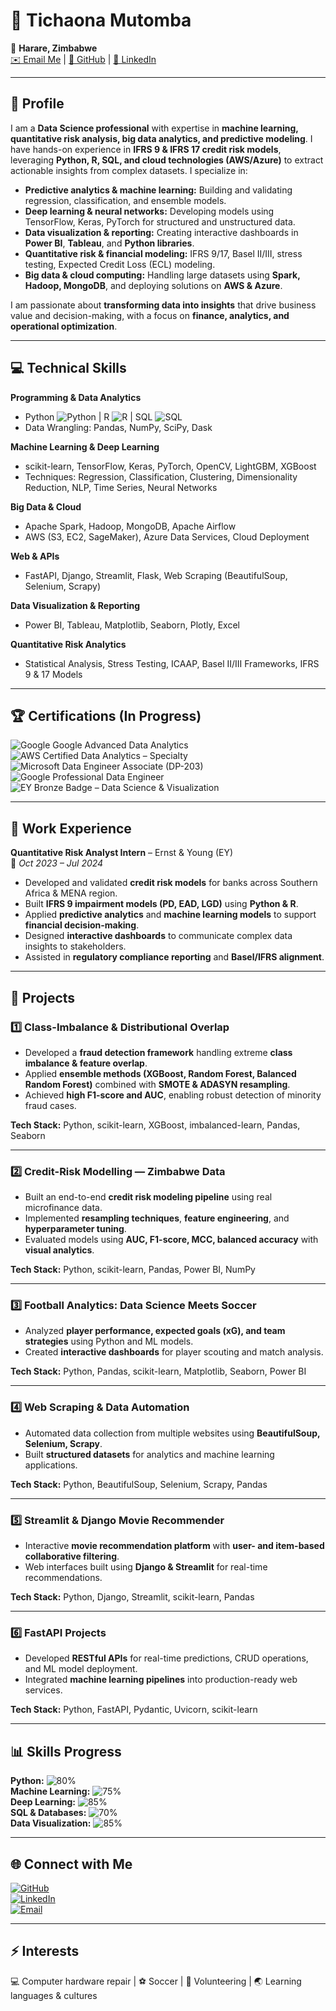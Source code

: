 # 👋 Tichaona Mutomba

📍 **Harare, Zimbabwe**  
[✉️ Email Me](mailto:mutombatichaona@gmail.com) | [🐙 GitHub](https://github.com/TichaonaMutomba) | [💼 LinkedIn](https://linkedin.com/in/tichaonamutomba)

---

## 🌟 Profile

I am a **Data Science professional** with expertise in **machine learning, quantitative risk analysis, big data analytics, and predictive modeling**. I have hands-on experience in **IFRS 9 & IFRS 17 credit risk models**, leveraging **Python, R, SQL, and cloud technologies (AWS/Azure)** to extract actionable insights from complex datasets. I specialize in:  

- **Predictive analytics & machine learning:** Building and validating regression, classification, and ensemble models.  
- **Deep learning & neural networks:** Developing models using TensorFlow, Keras, PyTorch for structured and unstructured data.  
- **Data visualization & reporting:** Creating interactive dashboards in **Power BI**, **Tableau**, and **Python libraries**.  
- **Quantitative risk & financial modeling:** IFRS 9/17, Basel II/III, stress testing, Expected Credit Loss (ECL) modeling.  
- **Big data & cloud computing:** Handling large datasets using **Spark, Hadoop, MongoDB**, and deploying solutions on **AWS & Azure**.  

I am passionate about **transforming data into insights** that drive business value and decision-making, with a focus on **finance, analytics, and operational optimization**.

---

## 💻 Technical Skills

**Programming & Data Analytics**  
- Python ![Python](https://img.shields.io/badge/-Python-3776AB?style=flat-square&logo=python&logoColor=white) | R ![R](https://img.shields.io/badge/-R-276DC3?style=flat-square&logo=r&logoColor=white) | SQL ![SQL](https://img.shields.io/badge/-SQL-00758F?style=flat-square&logo=postgresql&logoColor=white)  
- Data Wrangling: Pandas, NumPy, SciPy, Dask  

**Machine Learning & Deep Learning**  
- scikit-learn, TensorFlow, Keras, PyTorch, OpenCV, LightGBM, XGBoost  
- Techniques: Regression, Classification, Clustering, Dimensionality Reduction, NLP, Time Series, Neural Networks  

**Big Data & Cloud**  
- Apache Spark, Hadoop, MongoDB, Apache Airflow  
- AWS (S3, EC2, SageMaker), Azure Data Services, Cloud Deployment  

**Web & APIs**  
- FastAPI, Django, Streamlit, Flask, Web Scraping (BeautifulSoup, Selenium, Scrapy)  

**Data Visualization & Reporting**  
- Power BI, Tableau, Matplotlib, Seaborn, Plotly, Excel  

**Quantitative Risk Analytics**  
- Statistical Analysis, Stress Testing, ICAAP, Basel II/III Frameworks, IFRS 9 & 17 Models  

---

## 🏆 Certifications (In Progress)

![Google](https://img.shields.io/badge/-Google-blue?style=flat-square) Google Advanced Data Analytics  
![AWS](https://img.shields.io/badge/-AWS-orange?style=flat-square) Certified Data Analytics – Specialty  
![Microsoft](https://img.shields.io/badge/-Azure-blue?style=flat-square) Data Engineer Associate (DP-203)  
![Google](https://img.shields.io/badge/-Google-red?style=flat-square) Professional Data Engineer  
![EY](https://img.shields.io/badge/-EY-yellow?style=flat-square) Bronze Badge – Data Science & Visualization  

---

## 💼 Work Experience

**Quantitative Risk Analyst Intern** – Ernst & Young (EY)  
📅 *Oct 2023 – Jul 2024*  

- Developed and validated **credit risk models** for banks across Southern Africa & MENA region.  
- Built **IFRS 9 impairment models (PD, EAD, LGD)** using **Python & R**.  
- Applied **predictive analytics** and **machine learning models** to support **financial decision-making**.  
- Designed **interactive dashboards** to communicate complex data insights to stakeholders.  
- Assisted in **regulatory compliance reporting** and **Basel/IFRS alignment**.  

---

## 🚀 Projects

### 1️⃣ Class-Imbalance & Distributional Overlap
- Developed a **fraud detection framework** handling extreme **class imbalance & feature overlap**.  
- Applied **ensemble methods (XGBoost, Random Forest, Balanced Random Forest)** combined with **SMOTE & ADASYN resampling**.  
- Achieved **high F1-score and AUC**, enabling robust detection of minority fraud cases.  

**Tech Stack:** Python, scikit-learn, XGBoost, imbalanced-learn, Pandas, Seaborn  

---

### 2️⃣ Credit-Risk Modelling — Zimbabwe Data
- Built an end-to-end **credit risk modeling pipeline** using real microfinance data.  
- Implemented **resampling techniques**, **feature engineering**, and **hyperparameter tuning**.  
- Evaluated models using **AUC, F1-score, MCC, balanced accuracy** with **visual analytics**.  

**Tech Stack:** Python, scikit-learn, Pandas, Power BI, NumPy  

---

### 3️⃣ Football Analytics: Data Science Meets Soccer
- Analyzed **player performance, expected goals (xG), and team strategies** using Python and ML models.  
- Created **interactive dashboards** for player scouting and match analysis.  

**Tech Stack:** Python, Pandas, scikit-learn, Matplotlib, Seaborn, Power BI  

---

### 4️⃣ Web Scraping & Data Automation
- Automated data collection from multiple websites using **BeautifulSoup, Selenium, Scrapy**.  
- Built **structured datasets** for analytics and machine learning applications.  

**Tech Stack:** Python, BeautifulSoup, Selenium, Scrapy, Pandas  

---

### 5️⃣ Streamlit & Django Movie Recommender
- Interactive **movie recommendation platform** with **user- and item-based collaborative filtering**.  
- Web interfaces built using **Django & Streamlit** for real-time recommendations.  

**Tech Stack:** Python, Django, Streamlit, scikit-learn, Pandas  

---

### 6️⃣ FastAPI Projects
- Developed **RESTful APIs** for real-time predictions, CRUD operations, and ML model deployment.  
- Integrated **machine learning pipelines** into production-ready web services.  

**Tech Stack:** Python, FastAPI, Pydantic, Uvicorn, scikit-learn  

---

## 📊 Skills Progress

**Python:** ![80%](https://progress-bar.dev/80/?title=Python)  
**Machine Learning:** ![75%](https://progress-bar.dev/75/?title=ML)  
**Deep Learning:** ![85%](https://progress-bar.dev/65/?title=DL)  
**SQL & Databases:** ![70%](https://progress-bar.dev/70/?title=SQL)  
**Data Visualization:** ![85%](https://progress-bar.dev/85/?title=Viz)  

---

## 🌐 Connect with Me

[![GitHub](https://img.shields.io/badge/-GitHub-181717?style=flat-square&logo=github&logoColor=white)](https://github.com/TichaonaMutomba)  
[![LinkedIn](https://img.shields.io/badge/-LinkedIn-0A66C2?style=flat-square&logo=linkedin&logoColor=white)](https://linkedin.com/in/tichaonamutomba)  
[![Email](https://img.shields.io/badge/-Email-D14836?style=flat-square&logo=gmail&logoColor=white)](mailto:mutombatichaona@gmail.com)  

---

## ⚡ Interests

💻 Computer hardware repair | ⚽ Soccer | 🌱 Volunteering | 🌏 Learning languages & cultures
